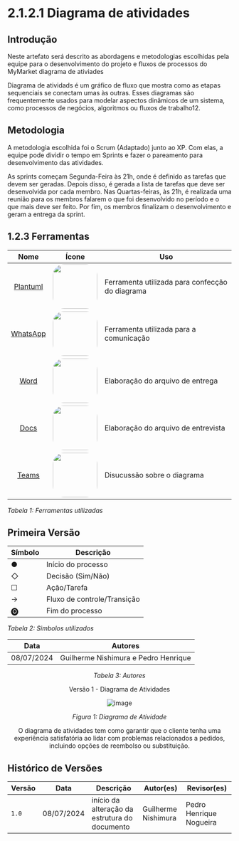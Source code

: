 # 2.1.2.1 Diagrama de atividades

##  Introdução

Neste artefato será descrito as abordagens e metodologias escolhidas pela equipe para o desenvolvimento do projeto e fluxos de processos do MyMarket diagrama de ativiades

Diagrama de atividads é um gráfico de fluxo que mostra como as etapas sequenciais se conectam umas às outras. Esses diagramas são frequentemente usados para modelar aspectos dinâmicos de um sistema, como processos de negócios, algoritmos ou fluxos de trabalho12.
## Metodologia

A metodologia escolhida foi o Scrum (Adaptado) junto ao XP. Com elas, a equipe pode dividir o tempo em Sprints e fazer o pareamento para desenvolvimento das atividades.

As sprints começam Segunda-Feira às 21h, onde é definido as tarefas que devem ser geradas. Depois disso, é gerada a lista de tarefas que deve ser desenvolvida por cada membro. Nas Quartas-feiras, às 21h, é realizada uma reunião para os membros falarem o que foi desenvolvido no período e o que mais deve ser feito. Por fim, os membros finalizam o desenvolvimento e geram a entrega da sprint.


## 1.2.3 Ferramentas

|    Nome    |    Ícone    | Uso   |
| :-----: | :----: | ----------- |
| <a href="https://www.plantuml.com/">Plantuml</a> | <img style="border-radius: 25%" src="../../Imagens/Icons/Discord.svg" width=100px> |  Ferramenta utilizada para confecção do diagrama|
| <a href="https://www.whatsapp.com/">WhatsApp</a> | <img style="border-radius: 25%" src="../../Imagens/Icons/WhatsApp.svg" width=100px> |  Ferramenta utilizada para a comunicação |
| <a href="https://www.microsoft.com/pt-br/microsoft-365/word">Word</a> | <img style="border-radius: 25%" src="../../Imagens/Icons/Word.svg" width=100px> | Elaboração do arquivo de entrega |
| <a href="https://www.google.com/docs/about/">Docs</a> | <img style="border-radius: 25%" src="../../Imagens/Icons/Docs.svg" width=100px> | Elaboração do arquivo de entrevista |
| <a href="https://www.microsoft.com/pt-br/microsoft-teams/group-chat-software">Teams</a> | <img style="border-radius: 25%" src="../../Imagens/Icons/Teams.svg" width=100px> |Disucussão sobre o diagrama|

*Tabela 1: Ferramentas utilizadas*

## Primeira Versão 

| Símbolo | Descrição |
|---------|-----------|
| ●       | Início do processo |
| ◇       | Decisão (Sim/Não) |
| ☐       | Ação/Tarefa |
| ->      | Fluxo de controle/Transição |
| 🅞     | Fim do processo |

*Tabela 2: Simbolos utilizados*


<center>

| Data | **Autores** |
| :--: |  :--: |
| 08/07/2024  | Guilherme Nishimura e Pedro Henrique  |

*Tabela 3: Autores*

Versão 1 - Diagrama de Atividades

![image](https://github.com/UnBArqDsw2024-1/2024.1_G7_My_Market/assets/78215376/fabbceaa-2366-4b59-a817-1a2e9c1ad91d)


*Figura 1: Diagrama de Atividade*


O diagrama de atividades tem como  garantir que o cliente tenha uma experiência satisfatória ao lidar com problemas relacionados a pedidos, incluindo opções de reembolso ou substituição.

</center>




## Histórico de Versões

| Versão |     Data    | Descrição   | Autor(es) | Revisor(es) |
| ------ | ----------- | ----------- | --------- | ----------- |
| `1.0`  | 08/07/2024| início da alteração da estrutura do documento | Guilherme Nishimura| Pedro Henrique Nogueira|


